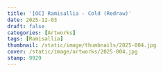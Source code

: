 ```yaml
---
title: '[OC] Ramisallia - Cold (Redraw)'
date: 2025-12-03
draft: false
categories: [Artworks]
tags: [Ramisallia]
thumbnail: /static/image/thumbnails/2025-004.jpg
cover: /static/image/artworks/2025-004.jpg
stamp: 9929
---
```


